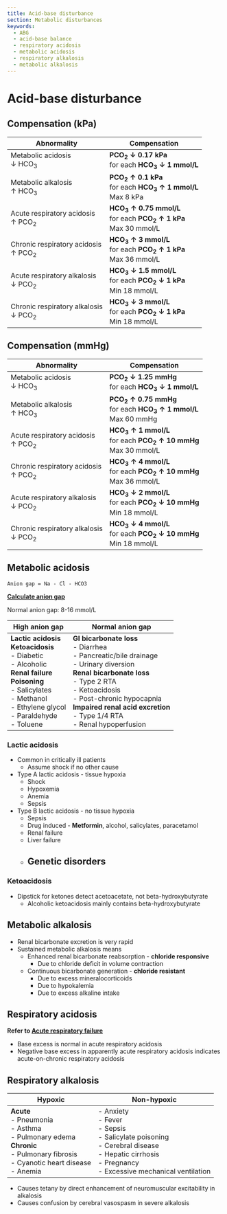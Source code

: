 ```yaml
---
title: Acid-base disturbance
section: Metabolic disturbances
keywords:
  - ABG
  - acid-base balance
  - respiratory acidosis
  - metabolic acidosis
  - respiratory alkalosis
  - metabolic alkalosis
---
```


# Acid-base disturbance

## Compensation (kPa)

| Abnormality                                        | Compensation                                                                               |
|----------------------------------------------------|--------------------------------------------------------------------------------------------|
| Metabolic acidosis<br>↓ HCO<sub>3</sub>            | **PCO<sub>2</sub> ↓ 0.17 kPa**<br>for each **HCO<sub>3</sub> ↓ 1 mmol/L**                  |
| Metabolic alkalosis<br>↑ HCO<sub>3</sub>           | **PCO<sub>2</sub> ↑ 0.1 kPa**<br>for each **HCO<sub>3</sub> ↑ 1 mmol/L**<br>Max 8 kPa      |
| Acute respiratory acidosis<br>↑ PCO<sub>2</sub>    | **HCO<sub>3</sub> ↑ 0.75 mmol/L**<br>for each **PCO<sub>2</sub> ↑ 1 kPa**<br>Max 30 mmol/L |
| Chronic respiratory acidosis<br>↑ PCO<sub>2</sub>  | **HCO<sub>3</sub> ↑ 3 mmol/L**<br>for each **PCO<sub>2</sub> ↑ 1 kPa**<br>Max 36 mmol/L    |
| Acute respiratory alkalosis<br>↓ PCO<sub>2</sub>   | **HCO<sub>3</sub> ↓ 1.5 mmol/L**<br>for each **PCO<sub>2</sub> ↓ 1 kPa**<br>Min 18 mmol/L  |
| Chronic respiratory alkalosis<br>↓ PCO<sub>2</sub> | **HCO<sub>3</sub> ↓ 3 mmol/L**<br>for each **PCO<sub>2</sub> ↓ 1 kPa**<br>Min 18 mmol/L    |

## Compensation (mmHg)

| Abnormality                                        | Compensation                                                                              |
|----------------------------------------------------|-------------------------------------------------------------------------------------------|
| Metabolic acidosis<br>↓ HCO<sub>3</sub>            | **PCO<sub>2</sub> ↓ 1.25 mmHg**<br>for each **HCO<sub>3</sub> ↓ 1 mmol/L**                |
| Metabolic alkalosis<br>↑ HCO<sub>3</sub>           | **PCO<sub>2</sub> ↑ 0.75 mmHg**<br>for each **HCO<sub>3</sub> ↑ 1 mmol/L**<br>Max 60 mmHg |
| Acute respiratory acidosis<br>↑ PCO<sub>2</sub>    | **HCO<sub>3</sub> ↑ 1 mmol/L**<br>for each **PCO<sub>2</sub> ↑ 10 mmHg**<br>Max 30 mmol/L |
| Chronic respiratory acidosis<br>↑ PCO<sub>2</sub>  | **HCO<sub>3</sub> ↑ 4 mmol/L**<br>for each **PCO<sub>2</sub> ↑ 10 mmHg**<br>Max 36 mmol/L |
| Acute respiratory alkalosis<br>↓ PCO<sub>2</sub>   | **HCO<sub>3</sub> ↓ 2 mmol/L**<br>for each **PCO<sub>2</sub> ↓ 10 mmHg**<br>Min 18 mmol/L |
| Chronic respiratory alkalosis<br>↓ PCO<sub>2</sub> | **HCO<sub>3</sub> ↓ 4 mmol/L**<br>for each **PCO<sub>2</sub> ↓ 10 mmHg**<br>Min 18 mmol/L |

## Metabolic acidosis

`Anion gap = Na - Cl - HCO3`

**[Calculate anion gap](../calc/anion-gap)**

Normal anion gap: 8-16 mmol/L

| High anion gap                                                                                                                                                                               | Normal anion gap                                                                                                                                                                                                                                                        |
|----------------------------------------------------------------------------------------------------------------------------------------------------------------------------------------------|-------------------------------------------------------------------------------------------------------------------------------------------------------------------------------------------------------------------------------------------------------------------------|
| **Lactic acidosis**<br>**Ketoacidosis**<br>- Diabetic<br>- Alcoholic<br>**Renal failure**<br>**Poisoning**<br>- Salicylates<br>- Methanol<br>- Ethylene glycol<br>- Paraldehyde<br>- Toluene | **GI bicarbonate loss**<br>- Diarrhea<br>- Pancreatic/bile drainage<br>- Urinary diversion<br>**Renal bicarbonate loss**<br>- Type 2 RTA<br>- Ketoacidosis<br>- Post-chronic hypocapnia<br>**Impaired renal acid excretion**<br>- Type 1/4 RTA<br>- Renal hypoperfusion |

### Lactic acidosis

- Common in critically ill patients
  - Assume shock if no other cause
- Type A lactic acidosis - tissue hypoxia
  - Shock
  - Hypoxemia
  - Anemia
  - Sepsis
- Type B lactic acidosis - no tissue hypoxia
  - Sepsis
  - Drug induced - **Metformin**, alcohol, salicylates, paracetamol
  - Renal failure
  - Liver failure
  - Genetic disorders
    -

### Ketoacidosis

- Dipstick for ketones detect acetoacetate, not beta-hydroxybutyrate
  - Alcoholic ketoacidosis mainly contains beta-hydroxybutyrate

## Metabolic alkalosis

- Renal bicarbonate excretion is very rapid
- Sustained metabolic alkalosis means
  - Enhanced renal bicarbonate reabsorption - **chloride responsive**
    - Due to chloride deficit in volume contraction
  - Continuous bicarbonate generation - **chloride resistant**
    - Due to excess mineralocorticoids
    - Due to hypokalemia
    - Due to excess alkaline intake

## Respiratory acidosis

**Refer to [Acute respiratory failure](acute-respiratory-failure-assessment)**

- Base excess is normal in acute respiratory acidosis
- Negative base excess in apparently acute respiratory acidosis indicates acute-on-chronic respiratory acidosis

## Respiratory alkalosis

| Hypoxic                                                                                                                                  | Non-hypoxic                                                                                                                                                  |
|------------------------------------------------------------------------------------------------------------------------------------------|--------------------------------------------------------------------------------------------------------------------------------------------------------------|
| **Acute**<br>- Pneumonia<br>- Asthma<br>- Pulmonary edema<br>**Chronic**<br>- Pulmonary fibrosis<br>- Cyanotic heart disease<br>- Anemia | - Anxiety<br>- Fever<br>- Sepsis<br>- Salicylate poisoning<br>- Cerebral disease<br>- Hepatic cirrhosis<br>- Pregnancy<br>- Excessive mechanical ventilation |

- Causes tetany by direct enhancement of neuromuscular excitability in alkalosis
- Causes confusion by cerebral vasospasm in severe alkalosis
